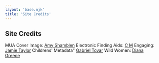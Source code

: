 ```yaml
---
layout: 'base.njk'
title: 'Site Credits'
---
```


## Site Credits

MUA Cover Image: [Amy Shamblen](https://unsplash.com/@amyshamblen)
Electronic Finding Aids: [C M](https://unsplash.com/@ubahnverleih)
Engaging: [Jamie Taylor](https://unsplash.com/@jamiehowardtaylor)
Childrens' Metadata" [Gabriel Tovar](https://unsplash.com/@gabrielrana)
Wild Women: [Diana Greene](https://www.nps.gov/media/photo/gallery-item.htm?pg=4806583&id=615D715D-991D-045B-777427ECC535DA08&gid=60F5EA2D-D1FC-9960-C19F8A71795B5A7D)